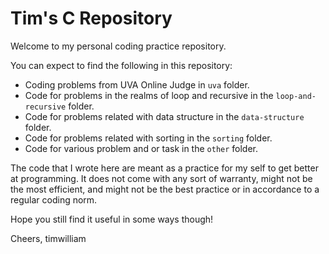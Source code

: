 # Tim's C Repository

Welcome to my personal coding practice repository. 

You can expect to find the following in this repository:

- Coding problems from UVA Online Judge in `uva` folder.
- Code for problems in the realms of loop and recursive in the `loop-and-recursive` folder.
- Code for problems related with data structure in the `data-structure` folder.
- Code for problems related with sorting in the `sorting` folder.
- Code for various problem and or task in the `other` folder.

The code that I wrote here are meant as a practice for my self to get better at programming. It does not come with any sort of warranty, might not be the most efficient, and might not be the best practice or in accordance to a regular coding norm. 

Hope you still find it useful in some ways though!

Cheers,
timwilliam
